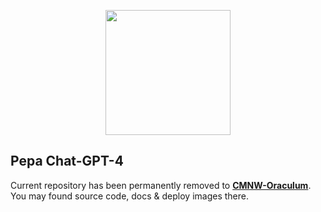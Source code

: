<p align="center">
  <img src="https://user-images.githubusercontent.com/907696/221422670-61897db8-4bbc-4436-969f-bdc5cf194275.svg" width="200"/>
</p>

## Pepa Chat-GPT-4

Current repository has been permanently removed to **[CMNW-Oraculum](https://github.com/AlexZeDim/cmnw-oraculum)**. You may found source code, docs & deploy images there.
